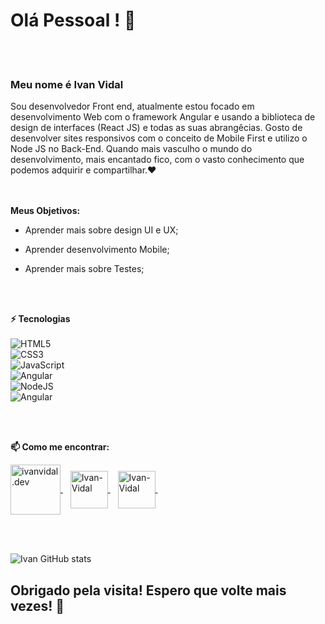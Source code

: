 # Olá Pessoal ! 👋 <br>
<br>
<br>


### Meu nome é Ivan Vidal

Sou desenvolvedor Front end, atualmente estou focado em desenvolvimento Web com o framework Angular e
usando a biblioteca de design de interfaces (React JS) e todas as suas abrangêcias.
Gosto de desenvolver sites responsivos com o conceito de Mobile First e utilizo o Node JS no Back-End.
Quando mais vasculho o mundo do desenvolvimento, mais encantado fico, com o vasto conhecimento que podemos adquirir e compartilhar.❤️
<br>
<br>
<br>


**Meus Objetivos:**

* Aprender mais sobre design UI e UX;

* Aprender desenvolvimento Mobile;
 
* Aprender mais sobre Testes; 


<br>
<br>

**⚡ Tecnologias** 
<br/><br/>
 ![ HTML5 ](https://img.shields.io/badge/-HTML5-E34F26?style=flat-square&logo=html5&logoColor=white) <br/>
 ![ CSS3 ](https://img.shields.io/badge/-CSS3-1572B6?style=flat-square&logo=css3) <br/>
 ![ JavaScript ](https://img.shields.io/badge/-JavaScript-black?style=flat-square&logo=javascript) <br/>
![ Angular ](https://img.shields.io/badge/-Angular-FF0000?style=flat-square&logo=angular) <br/>
![ NodeJS ](https://img.shields.io/badge/-NodeJS-yellowgreen?style=flat-square&logo=node) <br/>
![ Angular ](https://img.shields.io/badge/-Angular-FF0000?style=flat-square&logo=angular) <br/>

  
<br><br>
   


**📫 Como me encontrar:**
<p align="left">
 <a href="https://www.instagram.com/ivanvidal.dev/" target="blank">
   <img align="center" src="https://img.icons8.com/fluent/2x/instagram-new.png" alt="ivanvidal.dev" height="80" width="80" />
 </a> &nbsp;&nbsp;
 <a href="https://www.linkedin.com/in/ivan-vidal-b7485a138/" target="blank">
   <img align="center" src="https://www.flaticon.com/br/premium-icon/icons/svg/3938/3938044.svg" alt="Ivan-Vidal" height="60" width="60" />
 </a> &nbsp;&nbsp;
 <a href="https://api.whatsapp.com/send?L=pt_BR&phone=5511968344811&text=Tenho%20interesse%20em%20seus%20servi%C3%A7os." target="blank">
  <img align="center" src="https://www.flaticon.com/br/premium-icon/icons/svg/3536/3536445.svg" alt="Ivan-Vidal" height="60" width="60" />
 </a> &nbsp;&nbsp;
</p>
 <br> <br>
 
 ![ Ivan GitHub stats](https://github-readme-stats.vercel.app/api?username=Ivan-Vidal&show_icons=true&theme=radical)

## Obrigado pela visita! Espero que volte mais vezes!  🤗
